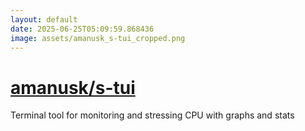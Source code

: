 ```yaml
---
layout: default
date: 2025-06-25T05:09:59.868436
image: assets/amanusk_s-tui_cropped.png
---
```


# [amanusk/s-tui](https://github.com/amanusk/s-tui)

Terminal tool for monitoring and stressing CPU with graphs and stats
